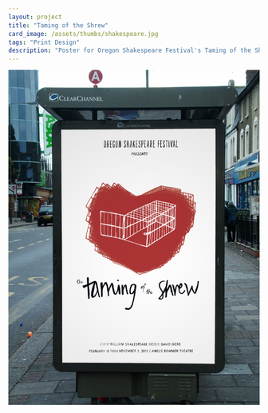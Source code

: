 ```yaml
---
layout: project
title: "Taming of the Shrew"
card_image: /assets/thumbs/shakespeare.jpg
tags: "Print Design"
description: "Poster for Oregon Shakespeare Festival's Taming of the Shrew. Hand drawn title type and hand traced Univers."
---
```


<img src="../assets/project_images/shakespeare/shakespeare1.jpg"/>
